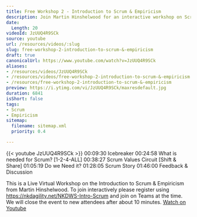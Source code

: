 ```yaml
---
title: Free Workshop 2 - Introduction to Scrum & Empiricism
description: Join Martin Hinshelwood for an interactive workshop on Scrum & Empiricism. Discover Scrum essentials, values, and engage in discussions. Register now!
date:
  Length: 20
videoId: JzUUQ4R9SCk
source: youtube
url: /resources/videos/:slug
slug: free-workshop-2-introduction-to-scrum-&-empiricism
draft: true
canonicalUrl: https://www.youtube.com/watch?v=JzUUQ4R9SCk
aliases:
- /resources/videos/JzUUQ4R9SCk
- /resources/videos/free-workshop-2-introduction-to-scrum-&-empiricism
- /resources/free-workshop-2-introduction-to-scrum-&-empiricism
preview: https://i.ytimg.com/vi/JzUUQ4R9SCk/maxresdefault.jpg
duration: 6841
isShort: false
tags:
- Scrum
- Empiricism
sitemap:
  filename: sitemap.xml
  priority: 0.4

---
```

{{< youtube JzUUQ4R9SCk >}} 
 00:09:30 Icebreaker
00:24:58 What is needed for Scrum? [1-2-4-ALL]
00:38:27 Scrum Values Circuit [Shift & Share]
01:05:19 Do we Need it?
01:28:05 Scrum Story
01:46:00 Feedback & Discussion

This is a Live Virtual Workshop on the Introduction to Scrum & Empiricism from Martin Hinshelwood. To join interactively please register using https://nkdagility.net/NKDWS-Intro-Scrum and join on Teams at the time. We will close the event to new attendees after about 10 minutes. 
 [Watch on Youtube](https://www.youtube.com/watch?v=JzUUQ4R9SCk)
